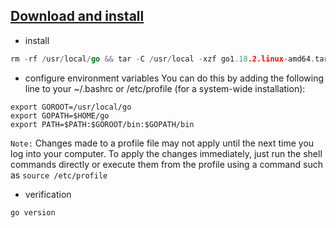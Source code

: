 ## [Download and install](https://go.dev/doc/install)

+ install
```go
rm -rf /usr/local/go && tar -C /usr/local -xzf go1.18.2.linux-amd64.tar.gz
```

+ configure environment variables
  You can do this by adding the following line to your ~/.bashrc or /etc/profile (for a system-wide installation):
```shell
export GOROOT=/usr/local/go
export GOPATH=$HOME/go
export PATH=$PATH:$GOROOT/bin:$GOPATH/bin
```
`Note:`  Changes made to a profile file may not apply until the next time you log into your computer. To apply the changes immediately, just run the shell commands directly or execute them from the profile using a command such as `source /etc/profile`
+ verification
```shell
go version
```